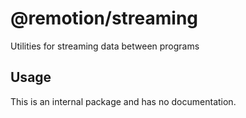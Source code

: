 # @remotion/streaming
 
Utilities for streaming data between programs
 
## Usage
 
This is an internal package and has no documentation.
